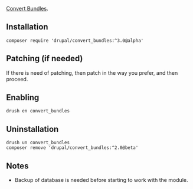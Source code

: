 [Convert Bundles](https://www.drupal.org/project/convert_bundles).

## Installation

```shell
composer require 'drupal/convert_bundles:^3.0@alpha'
```

## Patching (if needed)

If there is need of patching, then patch in the way you prefer, and then proceed.

## Enabling

```shell
drush en convert_bundles
```

## Uninstallation

```shell
drush un convert_bundles
composer remove 'drupal/convert_bundles:^2.0@beta'
```

## Notes

* Backup of database is needed before starting to work with the module.
